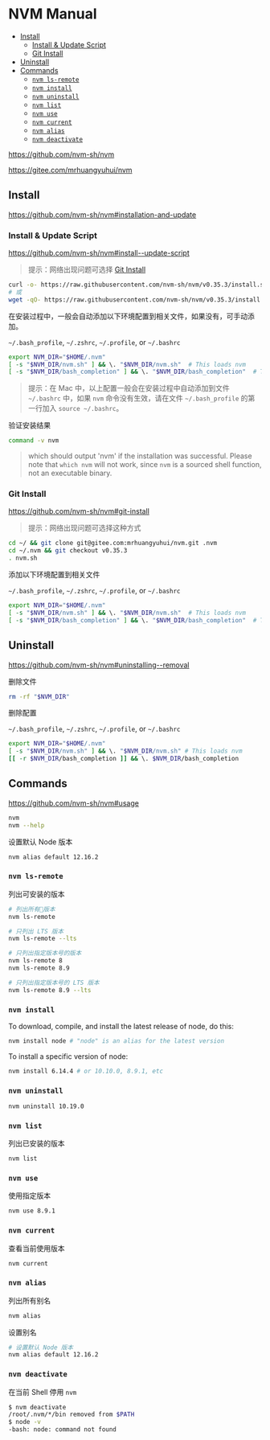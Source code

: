 <!-- #node-install -->
<!-- omit in toc -->
# NVM Manual

- [Install](#install)
  - [Install & Update Script](#install--update-script)
  - [Git Install](#git-install)
- [Uninstall](#uninstall)
- [Commands](#commands)
  - [`nvm ls-remote`](#nvm-ls-remote)
  - [`nvm install`](#nvm-install)
  - [`nvm uninstall`](#nvm-uninstall)
  - [`nvm list`](#nvm-list)
  - [`nvm use`](#nvm-use)
  - [`nvm current`](#nvm-current)
  - [`nvm alias`](#nvm-alias)
  - [`nvm deactivate`](#nvm-deactivate)

<https://github.com/nvm-sh/nvm>

<https://gitee.com/mrhuangyuhui/nvm>

## Install

<https://github.com/nvm-sh/nvm#installation-and-update>

### Install & Update Script

<https://github.com/nvm-sh/nvm#install--update-script>

> 提示：网络出现问题可选择 [Git Install](#git-install)

```bash
curl -o- https://raw.githubusercontent.com/nvm-sh/nvm/v0.35.3/install.sh | bash
# 或
wget -qO- https://raw.githubusercontent.com/nvm-sh/nvm/v0.35.3/install.sh | bash
```

在安装过程中，一般会自动添加以下环境配置到相关文件，如果没有，可手动添加。

`~/.bash_profile`, `~/.zshrc`, `~/.profile`, or `~/.bashrc`

```bash
export NVM_DIR="$HOME/.nvm"
[ -s "$NVM_DIR/nvm.sh" ] && \. "$NVM_DIR/nvm.sh"  # This loads nvm
[ -s "$NVM_DIR/bash_completion" ] && \. "$NVM_DIR/bash_completion"  # This loads nvm bash_completion
```

> 提示：在 Mac 中，以上配置一般会在安装过程中自动添加到文件 `~/.bashrc` 中，如果 `nvm` 命令没有生效，请在文件 `~/.bash_profile` 的第一行加入 `source ~/.bashrc`。

验证安装结果

```bash
command -v nvm
```

> which should output 'nvm' if the installation was successful. Please note that `which nvm` will not work, since `nvm` is a sourced shell function, not an executable binary.

### Git Install

<https://github.com/nvm-sh/nvm#git-install>

> 提示：网络出现问题可选择这种方式

```bash
cd ~/ && git clone git@gitee.com:mrhuangyuhui/nvm.git .nvm
cd ~/.nvm && git checkout v0.35.3
. nvm.sh
```

添加以下环境配置到相关文件

`~/.bash_profile`, `~/.zshrc`, `~/.profile`, or `~/.bashrc`

```bash
export NVM_DIR="$HOME/.nvm"
[ -s "$NVM_DIR/nvm.sh" ] && \. "$NVM_DIR/nvm.sh"  # This loads nvm
[ -s "$NVM_DIR/bash_completion" ] && \. "$NVM_DIR/bash_completion"  # This loads nvm bash_completion
```

## Uninstall

<https://github.com/nvm-sh/nvm#uninstalling--removal>

删除文件

```bash
rm -rf "$NVM_DIR"
```

删除配置

`~/.bash_profile`, `~/.zshrc`, `~/.profile`, or `~/.bashrc`

```bash
export NVM_DIR="$HOME/.nvm"
[ -s "$NVM_DIR/nvm.sh" ] && \. "$NVM_DIR/nvm.sh" # This loads nvm
[[ -r $NVM_DIR/bash_completion ]] && \. $NVM_DIR/bash_completion
```

<!-- #nvm-cmd -->
## Commands

<https://github.com/nvm-sh/nvm#usage>

```bash
nvm
nvm --help
```

设置默认 Node 版本

```bash
nvm alias default 12.16.2
```

### `nvm ls-remote`

列出可安装的版本

```bash
# 列出所有版本
nvm ls-remote

# 只列出 LTS 版本
nvm ls-remote --lts

# 只列出指定版本号的版本
nvm ls-remote 8
nvm ls-remote 8.9

# 只列出指定版本号的 LTS 版本
nvm ls-remote 8.9 --lts
```

### `nvm install`

To download, compile, and install the latest release of node, do this:

```bash
nvm install node # "node" is an alias for the latest version
```

To install a specific version of node:

```bash
nvm install 6.14.4 # or 10.10.0, 8.9.1, etc
```

### `nvm uninstall`

```bash
nvm uninstall 10.19.0
```

### `nvm list`

列出已安装的版本

```bash
nvm list
```

### `nvm use`

使用指定版本

```bash
nvm use 8.9.1
```

### `nvm current`

查看当前使用版本

```bash
nvm current
```

### `nvm alias`

列出所有别名

```bash
nvm alias
```

设置别名

```bash
# 设置默认 Node 版本
nvm alias default 12.16.2
```

### `nvm deactivate`

在当前 Shell 停用 `nvm`

```bash
$ nvm deactivate
/root/.nvm/*/bin removed from $PATH
$ node -v
-bash: node: command not found
```
